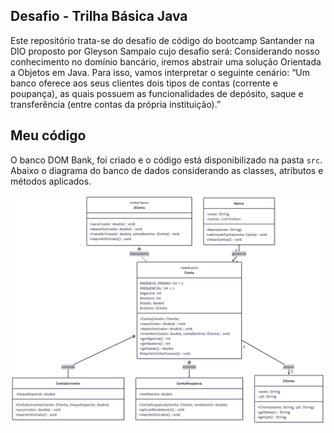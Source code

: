 ## Desafio - Trilha Básica Java
Este repositório trata-se do desafio de código do bootcamp Santander na DIO proposto por Gleyson Sampaio cujo desafio será: Considerando nosso conhecimento no domínio bancário, iremos abstrair uma solução Orientada a Objetos em Java. Para isso, vamos interpretar o seguinte cenário: “Um banco oferece aos seus clientes dois tipos de contas (corrente e poupança), as quais possuem as funcionalidades de depósito, saque e transferência (entre contas da própria instituição).”

## Meu código
O banco DOM Bank, foi criado e o código está disponibilizado na pasta `src`.
Abaixo o diagrama do banco de dados considerando as classes, atributos e métodos aplicados.

![alt text](<UML Banco Digital.png>)

